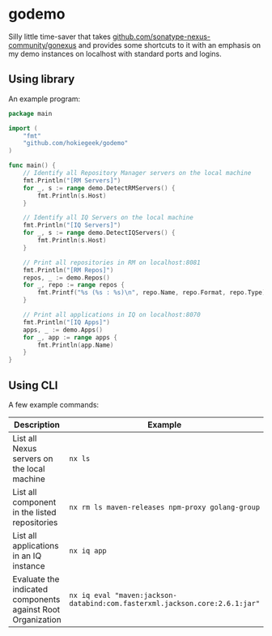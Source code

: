 # godemo

Silly little time-saver that takes [github.com/sonatype-nexus-community/gonexus](//github.com/sonatype-nexus-community/gonexus) and provides some shortcuts to it with an emphasis on my demo instances on localhost with standard ports and logins.

## Using library
An example program:
```go
package main

import (
	"fmt"
	"github.com/hokiegeek/godemo"
)

func main() {
	// Identify all Repository Manager servers on the local machine
	fmt.Println("[RM Servers]")
	for _, s := range demo.DetectRMServers() {
		fmt.Println(s.Host)
	}

	// Identify all IQ Servers on the local machine
	fmt.Println("[IQ Servers]")
	for _, s := range demo.DetectIQServers() {
		fmt.Println(s.Host)
	}

	// Print all repositories in RM on localhost:8081
	fmt.Println("[RM Repos]")
	repos, _ := demo.Repos()
	for _, repo := range repos {
		fmt.Printf("%s (%s : %s)\n", repo.Name, repo.Format, repo.Type)
	}

	// Print all applications in IQ on localhost:8070
	fmt.Println("[IQ Apps]")
	apps, _ := demo.Apps()
	for _, app := range apps {
		fmt.Println(app.Name)
	}
}
```

## Using CLI
A few example commands:

| Description | Example |
|-------------|---------|
| List all Nexus servers on the local machine | `nx ls` |
| List all component in the listed repositories | `nx rm ls maven-releases npm-proxy golang-group` |
| List all applications in an IQ instance | `nx iq app` |
| Evaluate the indicated components against Root Organization | `nx iq eval "maven:jackson-databind:com.fasterxml.jackson.core:2.6.1:jar"` |

